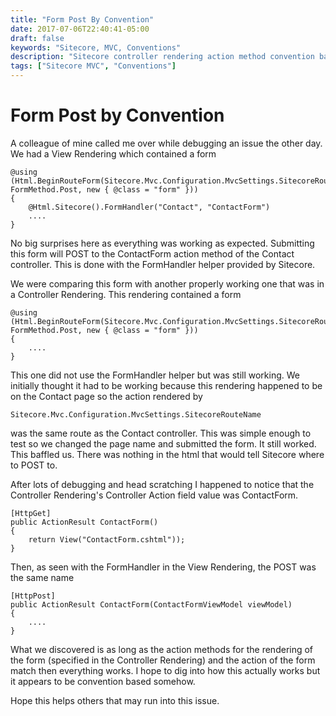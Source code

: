 ```yaml
---
title: "Form Post By Convention"
date: 2017-07-06T22:40:41-05:00
draft: false
keywords: "Sitecore, MVC, Conventions"
description: "Sitecore controller rendering action method convention based post when not using form helpers"
tags: ["Sitecore MVC", "Conventions"]
---
```


# Form Post by Convention

A colleague of mine called me over while debugging an issue the other day. We had a View Rendering which contained a form
<!--more-->

````
@using (Html.BeginRouteForm(Sitecore.Mvc.Configuration.MvcSettings.SitecoreRouteName, FormMethod.Post, new { @class = "form" }))
{
    @Html.Sitecore().FormHandler("Contact", "ContactForm")
    ....
}
````
No big surprises here as everything was working as expected. Submitting this form will POST to the ContactForm action method of the Contact controller. This is done with the FormHandler helper provided by Sitecore.

We were comparing this form with another properly working one that was in a Controller Rendering. This rendering contained a form

````
@using (Html.BeginRouteForm(Sitecore.Mvc.Configuration.MvcSettings.SitecoreRouteName, FormMethod.Post, new { @class = "form" }))
{
    ....
}
````

This one did not use the FormHandler helper but was still working. We initially thought it had to be working because this rendering happened to be on the Contact page so the action rendered by

```` 
Sitecore.Mvc.Configuration.MvcSettings.SitecoreRouteName
````

was the same route as the Contact controller. This was simple enough to test so we changed the page name and submitted the form. It still worked. This baffled us. There was nothing in the html that would tell Sitecore where to POST to.

After lots of debugging and head scratching I happened to notice that the Controller Rendering's Controller Action field value was ContactForm.

````
[HttpGet]
public ActionResult ContactForm()
{
    return View("ContactForm.cshtml"));
}
````

Then, as seen with the FormHandler in the View Rendering, the POST was the same name

````
[HttpPost]
public ActionResult ContactForm(ContactFormViewModel viewModel)
{
    ....
}
````

What we discovered is as long as the action methods for the rendering of the form (specified in the Controller Rendering) and the action of the form match then everything works. I hope to dig into how this actually works but it appears to be convention based somehow.

Hope this helps others that may run into this issue.